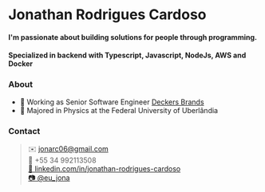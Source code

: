 # Jonathan Rodrigues Cardoso
#### 	I'm passionate about building solutions for people through programming.<br/> 
#### 	Specialized in backend with Typescript, Javascript, NodeJs, AWS and Docker<br/> 


### About
- 🔭 Working as Senior Software Engineer [Deckers Brands](https://www.deckers.com/)
- 📓 Majored in Physics at the Federal University of Uberlândia


### Contact
>✉️ jonarc06@gmail.com
<br/>📱 +55 34 992113508
<br/> <a href=https://www.linkedin.com/in/jonathan-rodrigues-cardoso/>🔗 linkedin.com/in/jonathan-rodrigues-cardoso</a>
<br/> <a href=https://www.instagram.com/eu_jona/>📷 @eu_jona<a>
